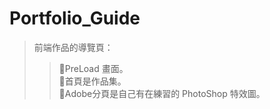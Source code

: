 # Portfolio_Guide
> 前端作品的導覽頁：<br>
>>🔸PreLoad 畫面。<br>
>>🔸首頁是作品集。<br>
>>🔸Adobe分頁是自己有在練習的 PhotoShop 特效圖。<br>
